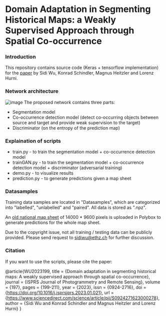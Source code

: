 # Domain Adaptation in Segmenting Historical Maps: a Weakly Supervised Approach through Spatial Co-occurrence

### Introduction
This repository contains source code (Keras + tensorflow implementation) for the [paper](https://www.sciencedirect.com/science/article/pii/S0924271623000278?utm_campaign=STMJ_AUTH_SERV_PUBLISHED&utm_medium=email&utm_acid=210999134&SIS_ID=&dgcid=STMJ_AUTH_SERV_PUBLISHED&CMX_ID=&utm_in=DM341514&utm_source=AC_) by Sidi Wu, Konrad Schindler, Magnus Heitzler and Lorenz Hurni. 

### Network architecture
![image](https://user-images.githubusercontent.com/36080548/219400588-7b61e43c-81d7-40d9-95b8-0567f3d0a8e1.png)
The proposed network contains three parts:
* Segmentation model 
* Co-occurrence detection model (detect co-occurring objects between source and target and provide weak supervision to the target)
* Discriminator (on the entropy of the prediction map)

### Explaination of scripts
* train.py - to train the segmentation model + co-occurrence detection model
* trainGAN.py - to train the segmentation model + co-occurrence detection model + discriminator (adversarial training)
* demo.py - to visualize results
* prediction.py - to generate predictions given a map sheet 

### Datasamples
Training data samples are located in "Datasamples", which are categorized into "labelled", "unlabelled" and "paired". All data is stored as ".npz".

An [old national map sheet](https://www.polybox.ethz.ch/index.php/s/sis7JpXflRBi9jy) of 14000 * 9600 pixels is uploaded in Polybox to generate predictions for the whole map sheet.

Due to the copyright issue, not all training / testing data can be publicly provided. Please send request to sidiwu@ethz.ch for further discussion.

### Citation
If you want to use the scripts, please cite the paper:

@article{WU2023199,
title = {Domain adaptation in segmenting historical maps: A weakly supervised approach through spatial co-occurrence},
journal = {ISPRS Journal of Photogrammetry and Remote Sensing},
volume = {197},
pages = {199-211},
year = {2023},
issn = {0924-2716},
doi = {https://doi.org/10.1016/j.isprsjprs.2023.01.021},
url = {https://www.sciencedirect.com/science/article/pii/S0924271623000278},
author = {Sidi Wu and Konrad Schindler and Magnus Heitzler and Lorenz Hurni}
}

